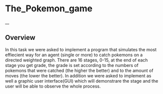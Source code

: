 # The_Pokemon_game
__
## Overview
In this task we were asked to implement a program that simulates the most effiecient way for an agent (single or more) to catch pokemons on 
a directed weighted graph. There are 16 stages, 0-15, at the end of each stage you get grade, the grade is set according to the 
numbers of pokemons that were catched (the higher the better) and to the amount of moves (the lower the better).
In addition we were asked to implement as well a graphic user interface(GUI) which will demonstrare the stage and the user will be able to observe
the whole process. 

